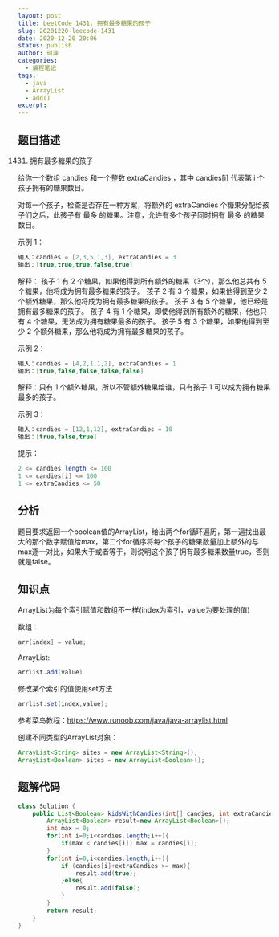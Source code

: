 ```yaml
---
layout: post
title: LeetCode 1431. 拥有最多糖果的孩子
slug: 20201220-leecode-1431
date: 2020-12-20 20:06
status: publish
author: 珂泽
categories: 
  - 编程笔记
tags: 
  - java
  - ArrayList
  - add()
excerpt: 
---
```


## 题目描述

1431. 拥有最多糖果的孩子

给你一个数组 candies 和一个整数 extraCandies ，其中 candies[i] 代表第 i 个孩子拥有的糖果数目。

对每一个孩子，检查是否存在一种方案，将额外的 extraCandies 个糖果分配给孩子们之后，此孩子有 最多 的糖果。注意，允许有多个孩子同时拥有 最多 的糖果数目。

示例 1：
```java
输入：candies = [2,3,5,1,3], extraCandies = 3
输出：[true,true,true,false,true] 
```
解释：
孩子 1 有 2 个糖果，如果他得到所有额外的糖果（3个），那么他总共有 5 个糖果，他将成为拥有最多糖果的孩子。
孩子 2 有 3 个糖果，如果他得到至少 2 个额外糖果，那么他将成为拥有最多糖果的孩子。
孩子 3 有 5 个糖果，他已经是拥有最多糖果的孩子。
孩子 4 有 1 个糖果，即使他得到所有额外的糖果，他也只有 4 个糖果，无法成为拥有糖果最多的孩子。
孩子 5 有 3 个糖果，如果他得到至少 2 个额外糖果，那么他将成为拥有最多糖果的孩子。

示例 2：
```java
输入：candies = [4,2,1,1,2], extraCandies = 1
输出：[true,false,false,false,false] 
```
解释：只有 1 个额外糖果，所以不管额外糖果给谁，只有孩子 1 可以成为拥有糖果最多的孩子。

示例 3：
```java
输入：candies = [12,1,12], extraCandies = 10
输出：[true,false,true]
 ```

提示：
```java
2 <= candies.length <= 100
1 <= candies[i] <= 100
1 <= extraCandies <= 50
```

## 分析

题目要求返回一个boolean值的ArrayList，给出两个for循环遍历，第一遍找出最大的那个数字赋值给max，第二个for循序将每个孩子的糖果数量加上额外的与max逐一对比，如果大于或者等于，则说明这个孩子拥有最多糖果数量true，否则就是false。

## 知识点

ArrayList为每个索引赋值和数组不一样(index为索引，value为要处理的值)

数组：
```java
arr[index] = value;
```

ArrayList:
```java
arrlist.add(value)
```
修改某个索引的值使用set方法

```java
arrlist.set(index,value);
```

参考菜鸟教程：https://www.runoob.com/java/java-arraylist.html

创建不同类型的ArrayList对象：

```java
ArrayList<String> sites = new ArrayList<String>();
ArrayList<Boolean> sites = new ArrayList<Boolean>();
```

## 题解代码

```java
class Solution {
    public List<Boolean> kidsWithCandies(int[] candies, int extraCandies) {
        ArrayList<Boolean> result=new ArrayList<Boolean>();
        int max = 0;
        for(int i=0;i<candies.length;i++){
            if(max < candies[i]) max = candies[i];
        }
        for(int i=0;i<candies.length;i++){
            if (candies[i]+extraCandies >= max){
                result.add(true);
            }else{
                result.add(false);
            }
        }
        return result;
    }
}
```